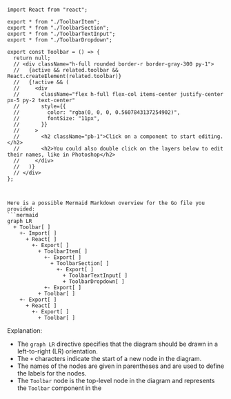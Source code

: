 ```tsx

import React from "react";

export * from "./ToolbarItem";
export * from "./ToolbarSection";
export * from "./ToolbarTextInput";
export * from "./ToolbarDropdown";

export const Toolbar = () => {
  return null;
  // <div className="h-full rounded border-r border-gray-300 py-1">
  //   {active && related.toolbar && React.createElement(related.toolbar)}
  //   {!active && (
  //     <div
  //       className="flex h-full flex-col items-center justify-center px-5 py-2 text-center"
  //       style={{
  //         color: "rgba(0, 0, 0, 0.5607843137254902)",
  //         fontSize: "11px",
  //       }}
  //     >
  //       <h2 className="pb-1">Click on a component to start editing.</h2>
  //       <h2>You could also double click on the layers below to edit their names, like in Photoshop</h2>
  //     </div>
  //   )}
  // </div>
};


```

```mermaid

Here is a possible Mermaid Markdown overview for the Go file you provided:
```mermaid
graph LR
  + Toolbar[ ]
    +- Import[ ]
      + React[ ]
        +- Export[ ]
          + ToolbarItem[ ]
            +- Export[ ]
              + ToolbarSection[ ]
                +- Export[ ]
                  + ToolbarTextInput[ ]
                  + ToolbarDropdown[ ]
            +- Export[ ]
          + Toolbar[ ]
    +- Export[ ]
      + React[ ]
        +- Export[ ]
          + Toolbar[ ]
```
Explanation:

* The `graph LR` directive specifies that the diagram should be drawn in a left-to-right (LR) orientation.
* The `+` characters indicate the start of a new node in the diagram.
* The names of the nodes are given in parentheses and are used to define the labels for the nodes.
* The `Toolbar` node is the top-level node in the diagram and represents the `Toolbar` component in the

```
